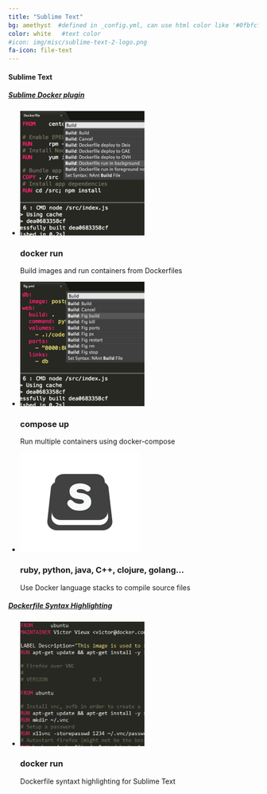 ```yaml
---
title: "Sublime Text"
bg: amethyst  #defined in _config.yml, can use html color like '#0fbfcf'
color: white   #text color
#icon: img/misc/sublime-text-2-logo.png
fa-icon: file-text
---
```


#### Sublime Text

##### [Sublime Docker plugin](https://packagecontrol.io/packages/Docker%20Based%20Build%20Systems)

<ul class="screenshot-images">
  <li>
      <img src="../img/misc/sd-dockerfile.png">
      <h3>docker run</h3>
      <p>Build images and run containers from Dockerfiles</p>
  </li>
  <li>
      <img src="../img/misc/sd-figfile.png">
      <h3>compose up</h3>
      <p>Run multiple containers using docker-compose</p>
  </li>
  <li>
      <img src="../img/misc/sublime-text-2-logo.png">
      <h3>ruby, python, java, C++, clojure, golang...</h3>
      <p>Use Docker language stacks to compile source files</p>
  </li>
</ul>

##### [Dockerfile Syntax Highlighting](https://packagecontrol.io/packages/Dockerfile%20Syntax%20Highlighting)

<ul class="screenshot-images">
  <li>
      <img src="../img/misc/sd-syntaxh.png">
      <h3>docker run</h3>
      <p>Dockerfile syntaxt highlighting for Sublime Text</p>
  </li>
</ul>
